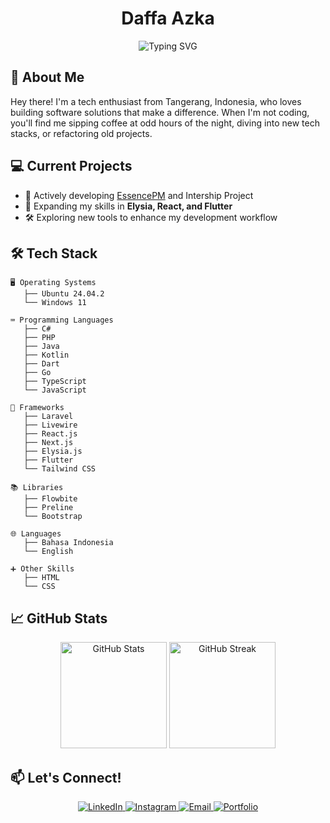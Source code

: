 # <div align="center">Daffa Azka</div>

<div align="center">
  <img src="https://readme-typing-svg.herokuapp.com?font=Fira+Code&weight=600&size=24&duration=3000&pause=1000&color=9810FA&center=true&vCenter=true&random=false&width=435&lines=Full-Stack+Developer;Tech+Enthusiast;Tea+Addict;Mobile+Developer:Night+Owl;Story+Teller;" alt="Typing SVG" />
</div>

## 🚀 About Me
Hey there! I'm a tech enthusiast from Tangerang, Indonesia, who loves building software solutions that make a difference. When I'm not coding, you'll find me sipping coffee at odd hours of the night, diving into new tech stacks, or refactoring old projects.

## 💻 Current Projects
- 🔭 Actively developing [EssencePM](https://github.com/DaffaAzka/EssencePM-API) and Intership Project
- 🌱 Expanding my skills in **Elysia, React, and Flutter**
- 🛠️ Exploring new tools to enhance my development workflow

## 🛠️ Tech Stack

```
🖥️ Operating Systems
   ├── Ubuntu 24.04.2
   └── Windows 11

⌨️ Programming Languages
   ├── C#
   ├── PHP
   ├── Java
   ├── Kotlin
   ├── Dart
   ├── Go
   ├── TypeScript
   └── JavaScript

🔧 Frameworks
   ├── Laravel
   ├── Livewire
   ├── React.js
   ├── Next.js
   ├── Elysia.js
   ├── Flutter
   └── Tailwind CSS

📚 Libraries
   ├── Flowbite
   ├── Preline
   └── Bootstrap 

🌐 Languages
   ├── Bahasa Indonesia
   └── English

➕ Other Skills
   ├── HTML
   └── CSS
```

## 📈 GitHub Stats

<div align="center">
  <img src="https://github-readme-stats.vercel.app/api?username=DaffaAzka&show_icons=true&theme=tokyonight" alt="GitHub Stats" height="170" />
  <img src="https://github-readme-streak-stats.herokuapp.com/?user=DaffaAzka&theme=tokyonight" alt="GitHub Streak" height="170" />
</div>

## 📫 Let's Connect!

<div align="center">
  <a href="https://linkedin.com/in/daffa-islami-azka" target="_blank">
    <img src="https://img.shields.io/badge/LinkedIn-0077B5?style=for-the-badge&logo=linkedin&logoColor=white" alt="LinkedIn" />
  </a>
  <a href="https://instagram.com/dest.code" target="_blank">
    <img src="https://img.shields.io/badge/Instagram-E4405F?style=for-the-badge&logo=instagram&logoColor=white" alt="Instagram" />
  </a>
  <a href="mailto:destdevs@gmail.com">
    <img src="https://img.shields.io/badge/Email-D14836?style=for-the-badge&logo=gmail&logoColor=white" alt="Email" />
  </a>
  <a href="https://destcode.netlify.app/" target="_blank">
    <img src="https://img.shields.io/badge/Portfolio-000000?style=for-the-badge&logo=netlify&logoColor=white" alt="Portfolio" />
  </a>
</div>
